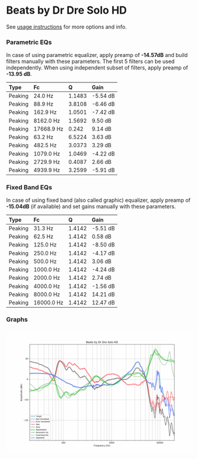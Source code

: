 # Beats by Dr Dre Solo HD
See [usage instructions](https://github.com/jaakkopasanen/AutoEq#usage) for more options and info.

### Parametric EQs
In case of using parametric equalizer, apply preamp of **-14.57dB** and build filters manually
with these parameters. The first 5 filters can be used independently.
When using independent subset of filters, apply preamp of **-13.95 dB**.

| Type    | Fc         |      Q | Gain     |
|:--------|:-----------|:-------|:---------|
| Peaking | 24.0 Hz    | 1.1483 | -5.54 dB |
| Peaking | 88.9 Hz    | 3.8108 | -6.46 dB |
| Peaking | 162.9 Hz   | 1.0501 | -7.42 dB |
| Peaking | 8162.0 Hz  | 1.5692 | 9.50 dB  |
| Peaking | 17668.9 Hz | 0.242  | 9.14 dB  |
| Peaking | 63.2 Hz    | 6.5224 | 3.63 dB  |
| Peaking | 482.5 Hz   | 3.0373 | 3.29 dB  |
| Peaking | 1079.0 Hz  | 1.0469 | -4.22 dB |
| Peaking | 2729.9 Hz  | 0.4087 | 2.66 dB  |
| Peaking | 4939.9 Hz  | 3.2599 | -5.91 dB |

### Fixed Band EQs
In case of using fixed band (also called graphic) equalizer, apply preamp of **-15.04dB**
(if available) and set gains manually with these parameters.

| Type    | Fc         |      Q | Gain     |
|:--------|:-----------|:-------|:---------|
| Peaking | 31.3 Hz    | 1.4142 | -5.51 dB |
| Peaking | 62.5 Hz    | 1.4142 | 0.58 dB  |
| Peaking | 125.0 Hz   | 1.4142 | -8.50 dB |
| Peaking | 250.0 Hz   | 1.4142 | -4.17 dB |
| Peaking | 500.0 Hz   | 1.4142 | 3.06 dB  |
| Peaking | 1000.0 Hz  | 1.4142 | -4.24 dB |
| Peaking | 2000.0 Hz  | 1.4142 | 2.74 dB  |
| Peaking | 4000.0 Hz  | 1.4142 | -1.56 dB |
| Peaking | 8000.0 Hz  | 1.4142 | 14.21 dB |
| Peaking | 16000.0 Hz | 1.4142 | 12.47 dB |

### Graphs
![](./Beats%20by%20Dr%20Dre%20Solo%20HD.png)